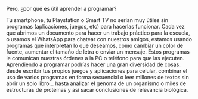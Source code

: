 Pero, ¿por qué es útil aprender a programar?

Tu smartphone, tu Playstation o Smart TV no serían muy útiles sin programas (aplicaciones, juegos, etc) para hacerlas funcionar. Cada vez que abrimos un documento para hacer un trabajo práctico para la escuela, o usamos el WhatsApp para
chatear con nuestros amigos, estamos usando programas que interpretan lo que deseamos, como cambiar un color de fuente, aumentar el tamaño de letra o enviar un mensaje. Estos programas le comunican nuestras órdenes a la PC o teléfono para que las ejecuten. 
Aprendiendo a programar podrías hacer una gran diversidad de cosas: desde escribir tus propios juegos y aplicaciones para celular, combinar el uso de varios programas en forma secuencial o leer millones de textos sin abrir un solo libro… hasta analizar el genoma de un organismo o miles de estructuras de proteínas y así sacar conclusiones de relevancia biológica.